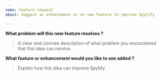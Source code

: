 ```yaml
---
name: Feature request
about: Suggest an enhancement or an new feature to improve Spytify

---
```


**What problem will this new feature resolves ?**
> A clear and concise description of what problem you encountered that this idea can resolve.

**What feature or enhancement would you like to see added ?**
> Explain how this idea can improve Spytify.
